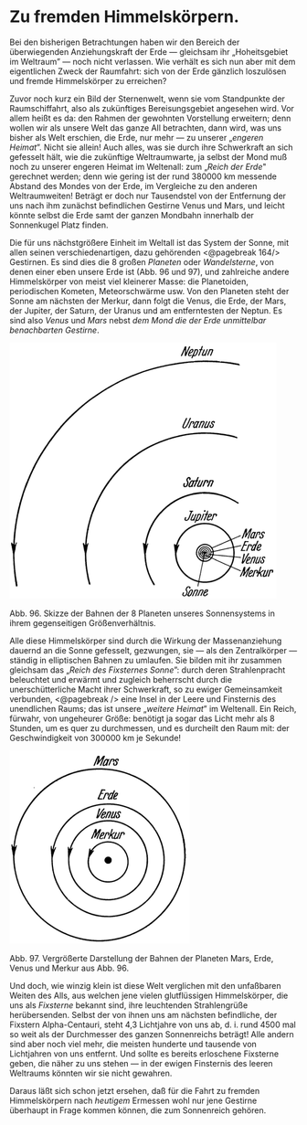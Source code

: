 Zu fremden Himmelskörpern.
==========================

Bei den bisherigen Betrachtungen haben wir den Bereich der
überwiegenden Anziehungskraft der Erde — gleichsam ihr „Hoheitsgebiet
im Weltraum” — noch nicht verlassen. Wie verhält
es sich nun aber mit dem eigentlichen Zweck der Raumfahrt:
sich von der Erde gänzlich loszulösen und fremde Himmelskörper
zu erreichen?

Zuvor noch kurz ein Bild der Sternenwelt, wenn sie vom Standpunkte
der Raumschiffahrt, also als zukünftiges Bereisungsgebiet
angesehen wird. Vor allem heißt es da: den Rahmen der gewohnten
Vorstellung erweitern; denn wollen wir als unsere Welt
das ganze All betrachten, dann wird, was uns bisher als Welt
erschien, die Erde, nur mehr — zu unserer „*engeren Heimat*”.
Nicht sie allein! Auch alles, was sie durch ihre Schwerkraft an
sich gefesselt hält, wie die zukünftige Weltraumwarte, ja selbst
der Mond muß noch zu unserer engeren Heimat im Weltenall:
zum „*Reich der Erde*" gerechnet werden; denn wie gering ist
der rund 380000 km messende Abstand des Mondes von der Erde,
im Vergleiche zu den anderen Weltraumweiten! Beträgt er doch
nur Tausendstel von der Entfernung der uns nach ihm zunächst
befindlichen Gestirne Venus und Mars, und leicht könnte selbst
die Erde samt der ganzen Mondbahn innerhalb der Sonnenkugel
Platz finden.

Die für uns nächstgrößere Einheit im Weltall ist das System
der Sonne, mit allen seinen verschiedenartigen, dazu gehörenden
<@pagebreak 164/> Gestirnen. Es sind dies die 8 großen *Planeten* oder *Wandelsterne*,
von denen einer eben unsere Erde ist (Abb. 96 und 97),
und zahlreiche andere Himmelskörper von meist viel kleinerer
Masse: die Planetoiden, periodischen Kometen, Meteorschwärme
usw. Von den Planeten steht der Sonne am nächsten der Merkur,
dann folgt die Venus, die Erde, der Mars, der Jupiter, der
Saturn, der Uranus und am entferntesten der Neptun. Es sind
also *Venus* und *Mars* nebst *dem Mond die der Erde unmittelbar
benachbarten Gestirne*.

<div class="image"><img alt="Skizze der Bahnen der 8 Planeten unseres Sonnensystems in ihrem
gegenseitigen Größenverhältnis" src="abb96.png"/>
<p>Abb. 96. Skizze der Bahnen der 8 Planeten unseres Sonnensystems in ihrem
gegenseitigen Größenverhältnis.</p></div>

Alle diese Himmelskörper sind durch die Wirkung der
Massenanziehung dauernd an die Sonne gefesselt, gezwungen, sie
— als den Zentralkörper — ständig in elliptischen Bahnen zu
umlaufen. Sie bilden mit ihr zusammen gleichsam das „*Reich
des Fixsternes Sonne*”: durch deren Strahlenpracht beleuchtet
und erwärmt und zugleich beherrscht durch die unerschütterliche
Macht ihrer Schwerkraft, so zu ewiger Gemeinsamkeit verbunden,
<@pagebreak /> eine Insel in der Leere und Finsternis des unendlichen
Raums; das ist unsere „*weitere Heimat*” im Weltenall. Ein
Reich, fürwahr, von ungeheurer Größe: benötigt ja sogar das
Licht mehr als 8 Stunden, um es quer zu durchmessen, und es
durcheilt den Raum mit: der Geschwindigkeit von 300000 km
je Sekunde!

<div class="image right"><img alt="Vergrößerte Darstellung der Bahnen der Planeten
Mars, Erde, Venus und Merkur" src="abb97.png"/>
<p>Abb. 97. Vergrößerte Darstellung der Bahnen der Planeten Mars, Erde, Venus
und Merkur aus Abb. 96.</p></div>

Und doch, wie winzig klein ist diese Welt verglichen mit den
unfaßbaren Weiten des Alls, aus welchen jene vielen glutflüssigen
Himmelskörper, die uns als *Fixsterne* bekannt sind, ihre leuchtenden
Strahlengrüße herübersenden. Selbst der von ihnen uns am nächsten befindliche, der
Fixstern Alpha-Centauri, steht 4,3 Lichtjahre von uns ab, d. i.
rund 4500 mal so weit als der Durchmesser des ganzen Sonnenreichs beträgt! Alle andern sind
aber noch viel mehr, die meisten hunderte und tausende von Lichtjahren
von uns entfernt. Und sollte es bereits erloschene Fixsterne
geben, die näher zu uns stehen — in der ewigen Finsternis
des leeren Weltraums könnten wir sie nicht gewahren.

Daraus läßt sich schon jetzt ersehen, daß für die Fahrt zu fremden
Himmelskörpern nach *heutigem* Ermessen wohl nur jene Gestirne
überhaupt in Frage kommen können, die zum Sonnenreich gehören.

